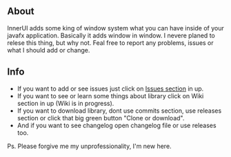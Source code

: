 ## About
InnerUI adds some king of window system what you can have inside of your javafx application.
Basically it adds window in window.
I nevere planed to relese this thing, but why not. 
Feal free to report any problems, issues or what I should add or change.

## Info
* If you want to add or see issues just click on [Issues section](https://github.com/PetoPetko/InnerUI/issues) in up.
* If you want to see or learn some things about library click on Wiki section in up (Wiki is in progress).
* If you want to download library, dont use commits section, use releases section or click that big green button "Clone or download".
* And if you want to see changelog open changelog file or use releases too.

Ps. Please forgive me my unprofessionality, I'm new here.
